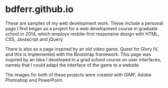 # bdferr.github.io
These are samples of my web development work. These include a personal page I first began as a project for a web development course 
in graduate school in 2014, which employs mobile-first responsive design with HTML, CSS, Javascript and jQuery. 

There is also as a page inspired by an old video game, Quest for Glory IV, and this is implemented with the Bootstrap framework. This page was inspired by an idea I developed in a grad school course on user interfaces, namely that I could adapt the interface of the game to a website.

The images for both of these projects were created with GIMP, Adobe Photoshop and PowerPoint.
